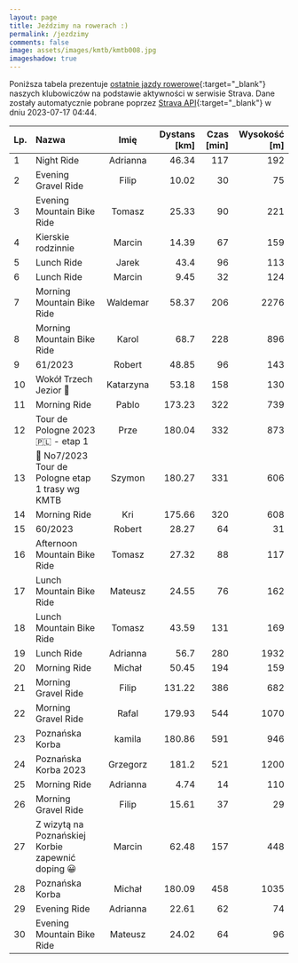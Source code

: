 ```yaml
---
layout: page
title: Jeździmy na rowerach :)
permalink: /jezdzimy
comments: false
image: assets/images/kmtb/kmtb008.jpg
imageshadow: true
---
```


Poniższa tabela prezentuje [ostatnie jazdy rowerowe](https://www.strava.com/clubs/336381){:target="_blank"} naszych klubowiczów na podstawie aktywności w serwisie Strava. Dane zostały automatycznie pobrane poprzez [Strava API](https://developers.strava.com/docs/reference/#api-Clubs-getClubActivitiesById){:target="_blank"} w dniu 2023-07-17 04:44.

Lp. | Nazwa | Imię | Dystans [km] | Czas [min] | Wysokość [m]
:--- | :--- | :---: | ---: | ---: | ---:
1|Night Ride|Adrianna|46.34|117|192
2|Evening Gravel Ride|Filip|10.02|30|75
3|Evening Mountain Bike Ride|Tomasz|25.33|90|221
4|Kierskie rodzinnie |Marcin|14.39|67|159
5|Lunch Ride|Jarek|43.4|96|113
6|Lunch Ride|Marcin|9.45|32|124
7|Morning Mountain Bike Ride|Waldemar|58.37|206|2276
8|Morning Mountain Bike Ride|Karol|68.7|228|896
9|61/2023|Robert|48.85|96|143
10|Wokół Trzech Jezior 🚴|Katarzyna|53.18|158|130
11|Morning Ride|Pablo|173.23|322|739
12| Tour de Pologne 2023 🇵🇱 - etap 1 |Prze|180.04|332|873
13|💯 No7/2023 Tour de Pologne etap 1 trasy wg KMTB|Szymon|180.27|331|606
14|Morning Ride|Kri|175.66|320|608
15|60/2023|Robert|28.27|64|31
16|Afternoon Mountain Bike Ride|Tomasz|27.32|88|117
17|Lunch Mountain Bike Ride|Mateusz|24.55|76|162
18|Lunch Mountain Bike Ride|Tomasz|43.59|131|169
19|Lunch Ride|Adrianna|56.7|280|1932
20|Morning Ride|Michał|50.45|194|159
21|Morning Gravel Ride|Filip|131.22|386|682
22|Morning Gravel Ride|Rafal|179.93|544|1070
23|Poznańska Korba|kamila|180.86|591|946
24|Poznańska Korba 2023|Grzegorz|181.2|521|1200
25|Morning Ride|Adrianna|4.74|14|110
26|Morning Gravel Ride|Filip|15.61|37|29
27|Z wizytą na Poznańskiej Korbie zapewnić doping 😀|Marcin|62.48|157|448
28|Poznańska Korba |Michał|180.09|458|1035
29|Evening Ride|Adrianna|22.61|62|74
30|Evening Mountain Bike Ride|Mateusz|24.02|64|96
